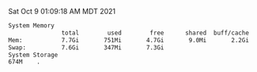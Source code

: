 Sat Oct  9 01:09:18 AM MDT 2021
```bash
System Memory
               total        used        free      shared  buff/cache   available
Mem:           7.7Gi       751Mi       4.7Gi       9.0Mi       2.2Gi       6.6Gi
Swap:          7.6Gi       347Mi       7.3Gi
System Storage
674M	.
```
